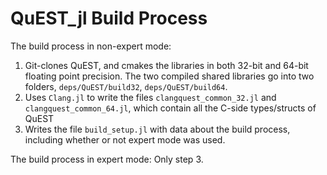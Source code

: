 # QuEST_jl Build Process

The build process in non-expert mode:

1. Git-clones QuEST, and cmakes the libraries in both 32-bit and 64-bit floating point precision.  The two compiled shared libraries go into two folders, `deps/QuEST/build32`, `deps/QuEST/build64`.
2. Uses `Clang.jl` to write the files `clangquest_common_32.jl` and `clangquest_common_64.jl`, which contain all the C-side types/structs of QuEST
3. Writes the file `build_setup.jl` with data about the build process, including whether or not expert mode was used.

The build process in expert mode: Only step 3.
